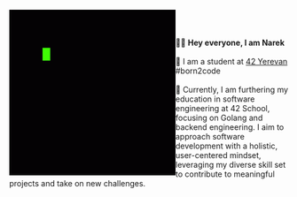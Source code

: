 <picture> <img align="left" src="https://github.com/natamazy/natamazy/blob/main/Code%20Coding%20GIF%20-%20Code%20Coding%20Programming%20-%20Discover%20%26%20Share%20GIFs.gif" width = 300px></picture>
</br></br></br>
👨‍💻 <b>Hey everyone, I am Narek</b></br></br>
🏫 I am a student at [42 Yerevan](https://42yerevan.am/) #born2code</br></br>
🚀 Currently, I am furthering my education in software engineering at 42 School, focusing on Golang and backend engineering. I aim to approach software development with a holistic, user-centered mindset, leveraging my diverse skill set to contribute to meaningful projects and take on new challenges.
